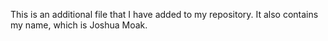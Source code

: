 This is an additional file that I have added to my repository.
It also contains my name, which is Joshua Moak.
